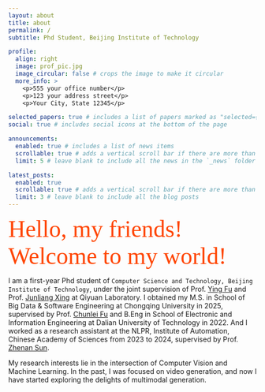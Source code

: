 ```yaml
---
layout: about
title: about
permalink: /
subtitle: Phd Student, Beijing Institute of Technology

profile:
  align: right
  image: prof_pic.jpg
  image_circular: false # crops the image to make it circular
  more_info: >
    <p>555 your office number</p>
    <p>123 your address street</p>
    <p>Your City, State 12345</p>

selected_papers: true # includes a list of papers marked as "selected={true}"
social: true # includes social icons at the bottom of the page

announcements:
  enabled: true # includes a list of news items
  scrollable: true # adds a vertical scroll bar if there are more than 3 news items
  limit: 5 # leave blank to include all the news in the `_news` folder

latest_posts:
  enabled: true
  scrollable: true # adds a vertical scroll bar if there are more than 3 new posts items
  limit: 3 # leave blank to include all the blog posts
---
```


<font color=#FF4500 size=71 face="黑体">Hello, my friends! Welcome to my world!</font>

I am a first-year Phd student of `Computer Science and Technology, Beijing Institute of Technology`, under the joint supervision of Prof. [Ying Fu](https://ying-fu.github.io/) and Prof. [Junliang Xing](https://www.cs.tsinghua.edu.cn/info/1116/5088.htm) at Qiyuan Laboratory. I obtained my M.S. in School of Big Data & Software Engineering at Chongqing University in 2025, supervised by Prof. [Chunlei Fu](https://www.cse.cqu.edu.cn/info/2095/7374.htm) and B.Eng in School of Electronic and Information Engineering at Dalian University of Technology in 2022. And I worked as a research assistant at the NLPR, Institute of Automation, Chinese Academy of Sciences from 2023 to 2024, supervised by Prof. [Zhenan Sun](http://www.cbsr.ia.ac.cn/users/znsun/).

My research interests lie in the intersection of Computer Vision and Machine Learning. In the past, I was focused on video generation, and now I have started exploring the delights of multimodal generation.





